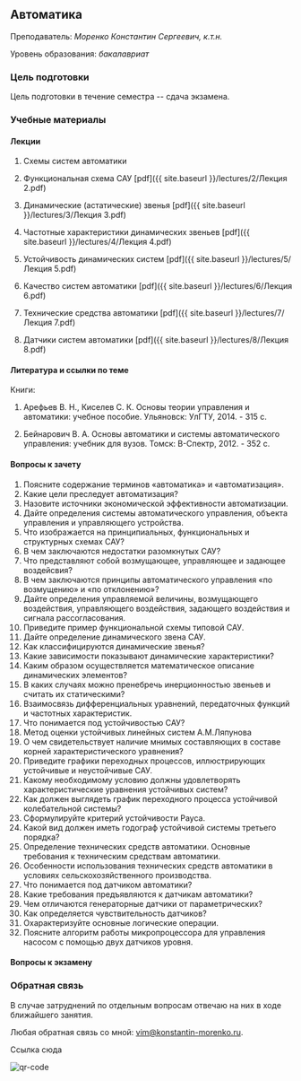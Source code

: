 <!-- Yandex.Metrika counter -->
<script type="text/javascript" >
   (function(m,e,t,r,i,k,a){m[i]=m[i]||function(){(m[i].a=m[i].a||[]).push(arguments)};
   m[i].l=1*new Date();k=e.createElement(t),a=e.getElementsByTagName(t)[0],k.async=1,k.src=r,a.parentNode.insertBefore(k,a)})
   (window, document, "script", "https://mc.yandex.ru/metrika/tag.js", "ym");

   ym(69954367, "init", {
        clickmap:true,
        trackLinks:true,
        accurateTrackBounce:true
   });
</script>
<noscript><div><img src="https://mc.yandex.ru/watch/69954367" style="position:absolute; left:-9999px;" alt="" /></div></noscript>
<!-- /Yandex.Metrika counter -->

## Автоматика

Преподаватель: *Моренко Константин Сергеевич, к.т.н.*

Уровень образования: *бакалавриат*


### Цель подготовки

Цель подготовки в течение семестра -- сдача экзамена.
 

### Учебные материалы


#### Лекции

1. Схемы систем автоматики

2. Функциональная схема САУ [pdf]({{ site.baseurl }}/lectures/2/Лекция 2.pdf)

3. Динамические (астатические) звенья [pdf]({{ site.baseurl }}/lectures/3/Лекция 3.pdf)

4. Частотные характеристики динамических звеньев [pdf]({{ site.baseurl }}/lectures/4/Лекция 4.pdf)

5. Устойчивость динамических систем [pdf]({{ site.baseurl }}/lectures/5/Лекция 5.pdf)

6. Качество систем автоматики [pdf]({{ site.baseurl }}/lectures/6/Лекция 6.pdf)

7. Технические средства автоматики [pdf]({{ site.baseurl }}/lectures/7/Лекция 7.pdf)

8. Датчики систем автоматики [pdf]({{ site.baseurl }}/lectures/8/Лекция 8.pdf)


#### Литература и ссылки по теме

Книги:

1. Арефьев В. Н., Киселев С. К. Основы теории управления и автоматики:
   учебное пособие. Ульяновск: УлГТУ, 2014. - 315 с.

2. Бейнарович В. А. Основы автоматики и системы автоматического
   управления: учебник для вузов. Томск: В-Спектр, 2012. - 352 с.

#### Вопросы к зачету

1. Поясните содержание терминов «автоматика» и «автоматизация».
2. Какие цели преследует автоматизация?
3. Назовите источники экономической эффективности автоматизации.
4. Дайте определения системы автоматического управления, объекта управления и управляющего устройства.
5. Что изображается на принципиальных, функциональных и структурных схемах САУ?
6. В чем заключаются недостатки разомкнутых САУ?
7. Что представляют собой возмущающее, управляющее и задающее воздейсвия?
8. В чем заключаются принципы автоматического управления «по возмущению» и «по отклонению»?
9. Дайте определения управляемой величины, возмущающего воздействия, управляющего воздействия, задающего воздействия и сигнала рассогласования.
10. Приведите пример функциональной схемы типовой САУ.
11. Дайте определение динамического звена САУ.
12. Как классифицируются динамические звенья?
13. Какие зависимости показывают динамические характеристики?
14. Каким образом осуществляется математическое описание динамических элементов?
15. В каких случаях можно пренебречь инерционностью звеньев и считать их статическими?
16. Взаимосвязь дифференциальных уравнений, передаточных функций и частотных характеристик.
17. Что понимается под устойчивостью САУ?
18. Метод оценки устойчивых линейных систем А.М.Ляпунова
19. О чем свидетельствует наличие мнимых составляющих в составе корней характеристического уравнения?
20. Приведите графики переходных процессов, иллюстрирующих устойчивые и неустойчивые САУ.
21. Какому необходимому условию должны удовлетворять характеристические уравнения устойчивых систем?
22. Как должен выглядеть график переходного процесса устойчивой колебательной системы?
23. Сформулируйте критерий устойчивости Рауса.
24. Какой вид должен иметь годограф устойчивой системы третьего порядка?
25. Определение технических средств автоматики. Основные требования к техническим средствам автоматики.
26. Особенности использования технических средств автоматики в условиях сельскохозяйственного производства.
27. Что понимается под датчиком автоматики?
28. Какие требования предъявляются к датчикам автоматики?
29. Чем отличаются генераторные датчики от параметрических?
30. Как определяется чувствительность датчиков?
31. Охарактеризуйте основные логические операции.
32. Поясните алгоритм работы микропроцессора для управления насосом с помощью двух датчиков уровня.


#### Вопросы к экзамену


### Обратная связь

В случае затруднений по отдельным вопросам отвечаю на них в ходе
ближайшего занятия.

Любая обратная связь со мной:
[vim@konstantin-morenko.ru](mailto:vim@konstantin-morenko.ru).


Ссылка сюда

![qr-code](qr-code.png)

